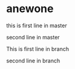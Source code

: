 # anewone
this is first line in master

second line in master

This is first line in branch

second line in branch
